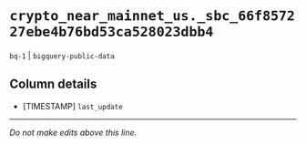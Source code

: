 # `crypto_near_mainnet_us._sbc_66f857227ebe4b76bd53ca528023dbb4`
`bq-1` | `bigquery-public-data`

## Column details
* [TIMESTAMP] `last_update`

-------------------------------------------------------------------------------
*Do not make edits above this line.*
